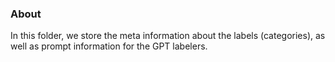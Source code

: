 ### About
In this folder, we store the meta information about the labels (categories), as well as prompt information for the GPT labelers.